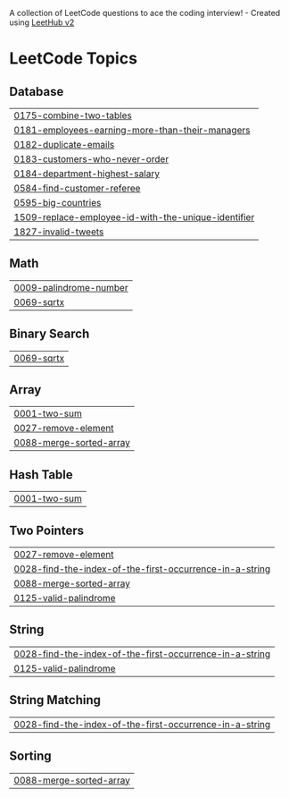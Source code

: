 A collection of LeetCode questions to ace the coding interview! - Created using [LeetHub v2](https://github.com/arunbhardwaj/LeetHub-2.0)
<!---LeetCode Topics Start-->
# LeetCode Topics
## Database
|  |
| ------- |
| [0175-combine-two-tables](https://github.com/sriram262702/Leetcode/tree/master/0175-combine-two-tables) |
| [0181-employees-earning-more-than-their-managers](https://github.com/sriram262702/Leetcode/tree/master/0181-employees-earning-more-than-their-managers) |
| [0182-duplicate-emails](https://github.com/sriram262702/Leetcode/tree/master/0182-duplicate-emails) |
| [0183-customers-who-never-order](https://github.com/sriram262702/Leetcode/tree/master/0183-customers-who-never-order) |
| [0184-department-highest-salary](https://github.com/sriram262702/Leetcode/tree/master/0184-department-highest-salary) |
| [0584-find-customer-referee](https://github.com/sriram262702/Leetcode/tree/master/0584-find-customer-referee) |
| [0595-big-countries](https://github.com/sriram262702/Leetcode/tree/master/0595-big-countries) |
| [1509-replace-employee-id-with-the-unique-identifier](https://github.com/sriram262702/Leetcode/tree/master/1509-replace-employee-id-with-the-unique-identifier) |
| [1827-invalid-tweets](https://github.com/sriram262702/Leetcode/tree/master/1827-invalid-tweets) |
## Math
|  |
| ------- |
| [0009-palindrome-number](https://github.com/sriram262702/Leetcode/tree/master/0009-palindrome-number) |
| [0069-sqrtx](https://github.com/sriram262702/Leetcode/tree/master/0069-sqrtx) |
## Binary Search
|  |
| ------- |
| [0069-sqrtx](https://github.com/sriram262702/Leetcode/tree/master/0069-sqrtx) |
## Array
|  |
| ------- |
| [0001-two-sum](https://github.com/sriram262702/Leetcode/tree/master/0001-two-sum) |
| [0027-remove-element](https://github.com/sriram262702/Leetcode/tree/master/0027-remove-element) |
| [0088-merge-sorted-array](https://github.com/sriram262702/Leetcode/tree/master/0088-merge-sorted-array) |
## Hash Table
|  |
| ------- |
| [0001-two-sum](https://github.com/sriram262702/Leetcode/tree/master/0001-two-sum) |
## Two Pointers
|  |
| ------- |
| [0027-remove-element](https://github.com/sriram262702/Leetcode/tree/master/0027-remove-element) |
| [0028-find-the-index-of-the-first-occurrence-in-a-string](https://github.com/sriram262702/Leetcode/tree/master/0028-find-the-index-of-the-first-occurrence-in-a-string) |
| [0088-merge-sorted-array](https://github.com/sriram262702/Leetcode/tree/master/0088-merge-sorted-array) |
| [0125-valid-palindrome](https://github.com/sriram262702/Leetcode/tree/master/0125-valid-palindrome) |
## String
|  |
| ------- |
| [0028-find-the-index-of-the-first-occurrence-in-a-string](https://github.com/sriram262702/Leetcode/tree/master/0028-find-the-index-of-the-first-occurrence-in-a-string) |
| [0125-valid-palindrome](https://github.com/sriram262702/Leetcode/tree/master/0125-valid-palindrome) |
## String Matching
|  |
| ------- |
| [0028-find-the-index-of-the-first-occurrence-in-a-string](https://github.com/sriram262702/Leetcode/tree/master/0028-find-the-index-of-the-first-occurrence-in-a-string) |
## Sorting
|  |
| ------- |
| [0088-merge-sorted-array](https://github.com/sriram262702/Leetcode/tree/master/0088-merge-sorted-array) |
<!---LeetCode Topics End-->